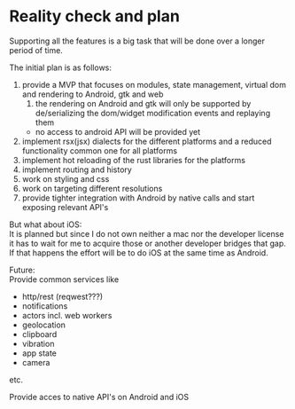 # Reality check and plan

Supporting all the features is a big task that will be done over a longer period of time.

The initial plan is as follows:
 
1. provide a MVP that focuses on modules, state management, virtual dom and rendering to Android, gtk and web
    1. the rendering on Android and gtk will only be supported by de/serializing the dom/widget modification events and replaying them
    * no access to android API will be provided yet
1. implement rsx(jsx) dialects for the different platforms and a reduced functionality common one for all platforms
1. implement hot reloading of the rust libraries for the platforms
1. implement routing and history
1. work on styling and css
1. work on targeting different resolutions
1. provide tighter integration with Android by native calls and start exposing relevant API's  

But what about iOS:  
It is planned but since I do not own neither a mac nor the developer license 
it has to wait for me to acquire those or another developer bridges that gap.
If that happens the effort will be to do iOS at the same time as Android.

Future:  
Provide common services like 
* http/rest (reqwest???)
* notifications
* actors incl. web workers
* geolocation
* clipboard
* vibration
* app state
* camera

etc.

Provide acces to native API's on Android and iOS